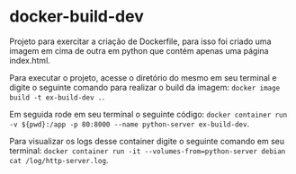 # docker-build-dev

Projeto para exercitar a criação de Dockerfile, para isso foi criado uma imagem em cima de outra em python que contém apenas uma página index.html.

Para executar o projeto, acesse o diretório do mesmo em seu terminal e digite o seguinte comando para realizar o build da imagem: ```docker image build -t ex-build-dev .```.

Em seguida rode em seu terminal o seguinte código: ```docker container run -v ${pwd}:/app -p 80:8000 --name python-server ex-build-dev```.

Para visualizar os logs desse container digite o seguinte comando em seu terminal: ```docker container run -it --volumes-from=python-server debian cat /log/http-server.log```.
